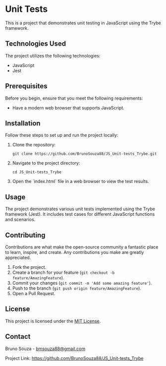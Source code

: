 <h1>Unit Tests</h1>

<p>This is a project that demonstrates unit testing in JavaScript using the Trybe framework.</p>

<h2>Technologies Used</h2>

<p>The project utilizes the following technologies:</p>

<ul>
  <li>JavaScript</li>
  <li>Jest</li>
</ul>

<h2>Prerequisites</h2>

<p>Before you begin, ensure that you meet the following requirements:</p>

<ul>
  <li>Have a modern web browser that supports JavaScript.</li>
</ul>

<h2>Installation</h2>

<p>Follow these steps to set up and run the project locally:</p>

<ol>
  <li>Clone the repository:</li>

  <pre><code>git clone https://github.com/BrunoSouza88/JS_Unit-tests_Trybe.git</code></pre>

  <li>Navigate to the project directory:</li>

  <pre><code>cd JS_Unit-tests_Trybe</code></pre>

  <li>Open the `index.html` file in a web browser to view the test results.</li>
</ol>

<h2>Usage</h2>

<p>The project demonstrates various unit tests implemented using the Trybe framework (Jest). It includes test cases for different JavaScript functions and scenarios.</p>

<h2>Contributing</h2>

<p>Contributions are what make the open-source community a fantastic place to learn, inspire, and create. Any contributions you make are greatly appreciated.</p>

<ol>
  <li>Fork the project.</li>
  <li>Create a branch for your feature (<code>git checkout -b feature/AmazingFeature</code>).</li>
  <li>Commit your changes (<code>git commit -m 'Add some amazing feature'</code>).</li>
  <li>Push to the branch (<code>git push origin feature/AmazingFeature</code>).</li>
  <li>Open a Pull Request.</li>
</ol>

<h2>License</h2>

<p>This project is licensed under the <a href="LICENSE">MIT License</a>.</p>

<h2>Contact</h2>

<p>Bruno Souza - <a href="mailto:bmsouza88@gmail.com">bmsouza88@gmail.com</a></p>

<p>Project Link: <a href="https://github.com/BrunoSouza88/JS_Unit-tests_Trybe">https://github.com/BrunoSouza88/JS_Unit-tests_Trybe</a></p>
